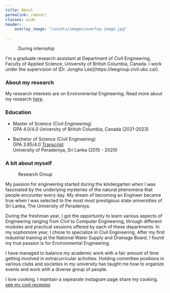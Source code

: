 ```yaml
---
title: About
permalink: /about/
classes: wide
header:
    overlay_image: "/assets/images/overley-image.jpg"
    
---
```



<figure style="width: 25%" class="align-right">
  <img src="{{ site.url }}{{ site.baseurl }}/assets/images/intern.jpg" alt="">
  <figcaption>  During internship</figcaption>
</figure> 
I'm a graduate research assistant at Department of Civil Engineering, Faculty of Applied Science, University of British Columbia, Canada. I work under the supervision of [Dr. Jongho Lee](https://leegroup.civil.ubc.ca/).

### About my research

My research interests are on Environmental Engineering. Read more about my research [here](/research/).

### Education

- 	Master of Science (Civil Engineering) <br />
	GPA 4.0/4.0
	University of British Columbia, Canada (2021-2023)
	
-   Bachelor of Science (Civil Engineering) <br />
	GPA 3.85/4.0  [Transcript](/assets/docs/Transcript.pdf) <br />
    University of Peradeniya, Sri Lanka (2015 - 2020)
	
	

### A bit about myself 

<figure style="width: 25%" class="align-right">
  <img src="{{ site.url }}{{ site.baseurl }}/assets/images/Research_Group.jpg" alt="">
  <figcaption>Research Group</figcaption>
</figure> 

My passion for engineering started during the kindergarten when I was fascinated by the underlying mysteries of the natural phenomena that people encounter every day. My dream of becoming an Engineer became true when I was selected to the most most prestigious state universities of Sri Lanka, The University of Peradeniya.

During the freshman year, I got the opportunity to learn various aspects of Engineering ranging from Civil to Computer Engineering, through different modules and practical sessions offered by each of these departments. In my sophomore year, I chose to specialize in Civil Engineering. After my first industrial training at the National Water Supply and Drainage Board, I found my true passion is for Environmental Engineering.

I have managed to balance my academic work with a fair amount of time getting involved in extracurricular activities. Holding committee positions in various clubs and societies in my university  has taught me how to organize events and work with a diverse group of people.

I love cooking. I maintain a sepearate instagram page share my cooking. [see my cool recepies](https://www.instagram.com/foodieoogoodie/)

